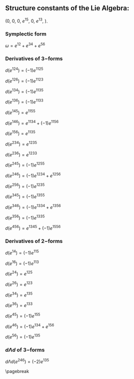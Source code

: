 ## Structure constants of the Lie Algebra:
$(0,\ 0,\ 0,\ e^{15 },\ 0,\ e^{13 },\ )$. 

### Symplectic form
 $\omega=e^{ 12 } + e^{ 34 } + e^{ 56 }$

### Derivatives of $3-$forms
$d(e^{ 124 })  = (-1)e^{ 1125 }$

$d(e^{ 126 })  = (-1)e^{ 1123 }$

$d(e^{ 134 })  = (-1)e^{ 1135 }$

$d(e^{ 136 })  = (-1)e^{ 1133 }$

$d(e^{ 145 })  = e^{ 1155 }$

$d(e^{ 146 })  = e^{ 1134 } + (-1)e^{ 1156 }$

$d(e^{ 156 })  = e^{ 1135 }$

$d(e^{ 234 })  = e^{ 1235 }$

$d(e^{ 236 })  = e^{ 1233 }$

$d(e^{ 245 })  = (-1)e^{ 1255 }$

$d(e^{ 246 })  = (-1)e^{ 1234 } + e^{ 1256 }$

$d(e^{ 256 })  = (-1)e^{ 1235 }$

$d(e^{ 345 })  = (-1)e^{ 1355 }$

$d(e^{ 346 })  = (-1)e^{ 1334 } + e^{ 1356 }$

$d(e^{ 356 })  = (-1)e^{ 1335 }$

$d(e^{ 456 })  = e^{ 1345 } + (-1)e^{ 1556 }$

### Derivatives of $2-$forms
$d(e^{ 14 })  = (-1)e^{ 115 }$

$d(e^{ 16 })  = (-1)e^{ 113 }$

$d(e^{ 24 })  = e^{ 125 }$

$d(e^{ 26 })  = e^{ 123 }$

$d(e^{ 34 })  = e^{ 135 }$

$d(e^{ 36 })  = e^{ 133 }$

$d(e^{ 45 })  = (-1)e^{ 155 }$

$d(e^{ 46 })  = (-1)e^{ 134 } + e^{ 156 }$

$d(e^{ 56 })  = (-1)e^{ 135 }$

### $d \Lambda d$ of $3-$forms
$d \Lambda d( e^{ 246 })  = (-2)e^{ 135 }$

\pagebreak

